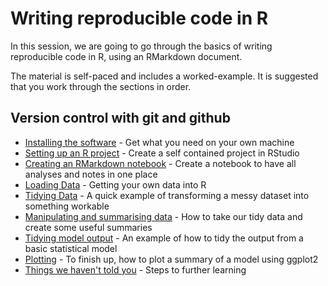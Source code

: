 # Writing reproducible code in R

In this session, we are going to go through the basics of writing reproducible code in R, using an RMarkdown document. 

The material is self-paced and includes a worked-example. It is suggested that you work through the sections in order.

## Version control with git and github

* [Installing the software](./installing_software.md) - Get what you need on your own machine
* [Setting up an R project](./r_project.md) - Create a self contained project in RStudio
* [Creating an RMarkdown notebook](./r_markdown.md) - Create a notebook to have all analyses and notes in one place
* [Loading Data](./loading_data.md) - Getting your own data into R
* [Tidying Data](./tidying_data.md) - A quick example of transforming a messy dataset into something workable
* [Manipulating and summarising data](./summarising_data.md) - How to take our tidy data and create some useful summaries
* [Tidying model output](./tidying_output.md) - An example of how to tidy the output from a basic statistical model
* [Plotting](./plotting.md) - To finish up, how to plot a summary of a model using ggplot2
* [Things we haven't told you](./next_steps.md) - Steps to further learning
